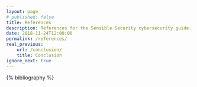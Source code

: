 ```yaml
---
layout: page
# published: false
title: References
description: References for the Sensible Security cybersecurity guide.
date: 2018-11-24T12:00:00
permalink: /references/
real_previous:
    url: /conclusion/
    title: Conclusion
ignore_next: true
---
```


<!-- ## Acknowledgements -->

<!--

* Mom
* Cormac Herley
* Michael Whitesides
* Deepak Kumar
* Yennie Jun
* Sophie Rooks
* And everyone else who listened to me ramble about security.

## Complete references & bibliography
-->

<div class="references">
{% bibliography %}
</div>
